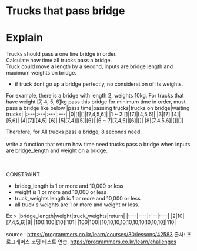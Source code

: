 Trucks that pass bridge
===

# Explain

Trucks should pass a one line bridge in order.<br> Calculate how time all trucks pass a bridge.<br>
Truck could move a length by a second, inputs are bridge length and maximum weights on bridge.<br>
* if truck dont go up a bridge perfectly, no consideration of its weights.

For example, there is a bridge with length 2, weights 10kg. For trucks that have weight [7, 4, 5, 6]kg pass this bridge for minimum time in order, must pass a bridge like below
|pass time|passing trucks|trucks on bridge|waiting trucks|
|:---|:---|:---|:---|
|0|[]|[]|[7,4,5,6]|
|1 ~ 2|[]|[7]|[4,5,6]|
|3|[7]|[4]|[5,6]|
|4|[7]|[4,5]|[6]|
|5|[7,4]|[5]|[6]|
|6 ~ 7|[7,4,5]|[6]|[]|
|8|[7,4,5,6]|[]|[]|

Therefore, for All trucks pass a bridge, 8 seconds need.<br><br>
write a function that return how time need trucks pass a bridge when inputs are bridge_length and weight on a bridge.<br><br><br>

CONSTRAINT
 - brideg_length is 1 or more and 10,000 or less
 - weight is  1 or more and 10,000 or less
 - truck_weights length is 1 or more and 10,000 or less
 - all truck`s weights are 1 or more and weight or less. 

Ex > 
|bridge_length|weight|truck_weights|return|
|:---|:---|:---|:---|
|2|10|[7,4,5,6]|8|
|100|100|[10]|101|
|100|100|[10,10,10,10,10,10,10,10,10,10]|110|


source : https://programmers.co.kr/learn/courses/30/lessons/42583
출처: 프로그래머스 코딩 테스트 연습, https://programmers.co.kr/learn/challenges
